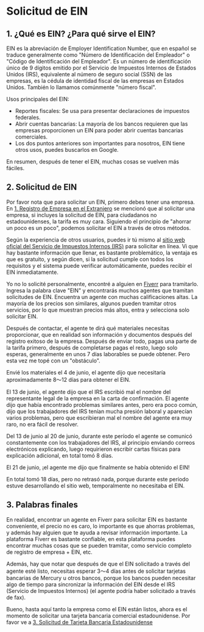 # Solicitud de EIN

## 1. ¿Qué es EIN? ¿Para qué sirve el EIN?
EIN es la abreviación de Employer Identification Number, que en español se traduce generalmente como "Número de Identificación del Empleador" o "Código de Identificación del Empleador". Es un número de identificación único de 9 dígitos emitido por el Servicio de Impuestos Internos de Estados Unidos (IRS), equivalente al número de seguro social (SSN) de las empresas, es la cédula de identidad fiscal de las empresas en Estados Unidos. También lo llamamos comúnmente "número fiscal".

Usos principales del EIN:
- Reportes fiscales: Se usa para presentar declaraciones de impuestos federales.
- Abrir cuentas bancarias: La mayoría de los bancos requieren que las empresas proporcionen un EIN para poder abrir cuentas bancarias comerciales.
- Los dos puntos anteriores son importantes para nosotros, EIN tiene otros usos, puedes buscarlos en Google.

En resumen, después de tener el EIN, muchas cosas se vuelven más fáciles.

## 2. Solicitud de EIN
Por favor nota que para solicitar un EIN, primero debes tener una empresa. En [1. Registro de Empresa en el Extranjero](./1-registro-empresa-extranjero.md) se mencionó que al solicitar una empresa, si incluyes la solicitud de EIN, para ciudadanos no estadounidenses, la tarifa es muy cara. Siguiendo el principio de "ahorrar un poco es un poco", podemos solicitar el EIN a través de otros métodos.

Según la experiencia de otros usuarios, puedes ir tú mismo al [sitio web oficial del Servicio de Impuestos Internos (IRS)](https://www.irs.gov/zh-hant/businesses/small-businesses-self-employed/apply-for-an-employer-identification-number-ein-online) para solicitar en línea. Vi que hay bastante información que llenar, es bastante problemático, la ventaja es que es gratuito, y según dicen, si la solicitud cumple con todos los requisitos y el sistema puede verificar automáticamente, puedes recibir el EIN inmediatamente.

Yo no lo solicité personalmente, encontré a alguien en [Fiverr](https://www.fiverr.com/) para tramitarlo. Ingresa la palabra clave "EIN" y encontrarás muchos agentes que tramitan solicitudes de EIN. Encuentra un agente con muchas calificaciones altas. La mayoría de los precios son similares, algunos pueden tramitar otros servicios, por lo que muestran precios más altos, entra y selecciona solo solicitar EIN.

Después de contactar, el agente te dirá qué materiales necesitas proporcionar, que en realidad son información y documentos después del registro exitoso de la empresa. Después de enviar todo, pagas una parte de la tarifa primero, después de completarse pagas el resto, luego solo esperas, generalmente en unos 7 días laborables se puede obtener. Pero esta vez me topé con un "obstáculo".

Envié los materiales el 4 de junio, el agente dijo que necesitaría aproximadamente 8～12 días para obtener el EIN.

El 13 de junio, el agente dijo que el IRS escribió mal el nombre del representante legal de la empresa en la carta de confirmación. El agente dijo que había encontrado problemas similares antes, pero era poco común, dijo que los trabajadores del IRS tenían mucha presión laboral y aparecían varios problemas, pero que escribieran mal el nombre del agente era muy raro, no era fácil de resolver.

Del 13 de junio al 20 de junio, durante este período el agente se comunicó constantemente con los trabajadores del IRS, al principio enviando correos electrónicos explicando, luego requirieron escribir cartas físicas para explicación adicional, en total tomó 8 días.

El 21 de junio, ¡el agente me dijo que finalmente se había obtenido el EIN!

En total tomó 18 días, pero no retrasó nada, porque durante este período estuve desarrollando el sitio web, temporalmente no necesitaba el EIN.

## 3. Palabras finales
En realidad, encontrar un agente en Fiverr para solicitar EIN es bastante conveniente, el precio no es caro, lo importante es que ahorras problemas, y además hay alguien que te ayuda a revisar información importante. La plataforma Fiverr es bastante confiable, en esta plataforma puedes encontrar muchas cosas que se pueden tramitar, como servicio completo de registro de empresa + EIN, etc.

Además, hay que notar que después de que el EIN solicitado a través del agente esté listo, necesitas esperar 3～4 días antes de solicitar tarjetas bancarias de Mercury u otros bancos, porque los bancos pueden necesitar algo de tiempo para sincronizar la información del EIN desde el IRS (Servicio de Impuestos Internos) (el agente podría haber solicitado a través de fax).

Bueno, hasta aquí tanto la empresa como el EIN están listos, ahora es el momento de solicitar una tarjeta bancaria comercial estadounidense. Por favor ve a [3. Solicitud de Tarjeta Bancaria Estadounidense](./3-solicitud-tarjeta-bancaria-estadounidense.md)
